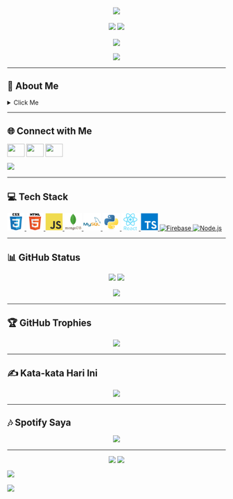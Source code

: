 <h3 align="center">

![](https://capsule-render.vercel.app/api?type=soft&color=gradient&height=150&section=header&text=Welcome+to+My+Profile!&fontSize=40&Color=white)

<img src="https://user-images.githubusercontent.com/73097560/115834477-dbab4500-a447-11eb-908a-139a6edaec5c.gif">
<img src="https://media.giphy.com/media/hvRJCLFzcasrR4ia7z/giphy.gif" width="28">
</h3>

<p align="center">
  <a href="https://github.com/LemonSync"><img src="https://readme-typing-svg.herokuapp.com?color=36BCF7&center=true&vCenter=true&lines=Hi!+I'm+LemonSync;A+Web+Developer;A+Bot+Developer;I+Love+JavaScript+❤️"></a>
</p>

<p align="center">
  <img src="https://komarev.com/ghpvc/?username=LemonSync&style=for-the-badge&label=Viewers+Account&color=brightgreen">
</p>

---
  
## 💫 About Me  
<details>
  <summary>Click Me</summary>
<div align="left">
  
👤 **Nama:** Eres Fran Setia Simbolon (Lemon)  
🌍 **Suku:** Batak Toba  
⛪ **Agama:** Kristen Protestan  
💖 **Pacar:** Nothing (Ngapain Pacaran)  
📱 **No HP:** 085763482523  
📧 **Email:** grouplemon0@gmail.com 

  </div>
</details>

---

## 🌐 Connect with Me  
<p align="left">
<a href="https://twitter.com/SyncLemon" target="blank"><img align="center" src="https://raw.githubusercontent.com/rahuldkjain/github-profile-readme-generator/master/src/images/icons/Social/twitter.svg" height="30" width="40" /></a>
<a href="https://instagram.com/lemon_sync" target="blank"><img align="center" src="https://raw.githubusercontent.com/rahuldkjain/github-profile-readme-generator/master/src/images/icons/Social/instagram.svg" height="30" width="40" /></a>
<a href="https://www.youtube.com/@lemon_sync" target="blank"><img align="center" src="https://raw.githubusercontent.com/rahuldkjain/github-profile-readme-generator/master/src/images/icons/Social/youtube.svg" height="30" width="40" /></a>
</p>

<a href="https://saweria.co/Monle"><img src="https://img.shields.io/badge/TIP%20Me-Bantu%20Saya-blue?style=for-the-badge&logo=bitcoin"></a>

---

## 💻 Tech Stack
<p align="left">
<a href="https://www.w3schools.com/css/" target="_blank"> <img src="https://raw.githubusercontent.com/devicons/devicon/master/icons/css3/css3-original-wordmark.svg" alt="css3" width="40" height="40"/> </a> 
<a href="https://www.w3.org/html/" target="_blank"> <img src="https://raw.githubusercontent.com/devicons/devicon/master/icons/html5/html5-original-wordmark.svg" alt="html5" width="40" height="40"/> </a> 
<a href="https://developer.mozilla.org/en-US/docs/Web/JavaScript" target="_blank"> <img src="https://raw.githubusercontent.com/devicons/devicon/master/icons/javascript/javascript-original.svg" alt="javascript" width="40" height="40"/> </a> 
<a href="https://www.mongodb.com/" target="_blank"> <img src="https://raw.githubusercontent.com/devicons/devicon/master/icons/mongodb/mongodb-original-wordmark.svg" alt="mongodb" width="40" height="40"/> </a> 
<a href="https://www.mysql.com/" target="_blank"> <img src="https://raw.githubusercontent.com/devicons/devicon/master/icons/mysql/mysql-original-wordmark.svg" alt="mysql" width="40" height="40"/> </a> 
<a href="https://www.python.org" target="_blank"> <img src="https://raw.githubusercontent.com/devicons/devicon/master/icons/python/python-original.svg" alt="python" width="40" height="40"/> </a> 
<a href="https://reactjs.org/" target="_blank"> <img src="https://raw.githubusercontent.com/devicons/devicon/master/icons/react/react-original-wordmark.svg" alt="react" width="40" height="40"/> </a> 
<a href="https://www.typescriptlang.org/" target="_blank"> <img src="https://raw.githubusercontent.com/devicons/devicon/master/icons/typescript/typescript-original.svg" alt="typescript" width="40" height="40"/> </a> 
<a href="https://www.typescriptlang.com/" target="_blank"> <img src="https://githubraw.com/devicons/devicon/master/icons/firebase/firebase-plain.svg" alt="Firebase" width="40" height="40"/> </a>
<a href="https://nodejs.com/" target="_blank"> <img src="https://githubraw.com/devicons/devicon/master/icons/nodejs/nodejs-original.svg" alt="Node.js" width="40" height="40"/> </a>
</p>

---

## 📊 GitHub Status  

<p align="center">
  <img src="https://github-readme-stats.vercel.app/api?username=LemonSync&show_icons=true&theme=radical" width="450"/>
  <img src="https://github-readme-stats.vercel.app/api/top-langs/?username=LemonSync&layout=compact&theme=radical" width="450"/>
  <br>
  <br>
  <img src="https://streak-stats.demolab.com?user=LemonSync&theme=dark&border_radius=5&stroke=999999&border=999999&background=0d1117">
</p>

---

## 🏆 GitHub Trophies
<p align="center">
  <img src="https://github-profile-trophy-drab.vercel.app?username=LemonSync&theme=matrix_reloaded&no-bg=true&no-frame=true&title=-Experience"/>
</p>

---

## ✍️ Kata-kata Hari Ini
<p align="center">
  <img src="https://github-readme-quotes-bay.vercel.app/quote?theme=blue-green&quotesUrl=https://raw.githubusercontent.com/LemonSync/LemonSync/main/quotes.json"/>
</p>

---

## 🎶 Spotify Saya
<p align="center">
  <a href="https://open.spotify.com/user/312mwhcva3c5u6fv2hxabsgnmtfi">
    <img src="https://spotify-recently-played-readme.vercel.app/api?user=312mwhcva3c5u6fv2hxabsgnmtfi&width=500&theme=default"/>
  </a>
</p>

---

<p align="center">
  <img src="https://forthebadge.com/images/badges/built-with-love.png">
  <img src="https://forthebadge.com/images/badges/built-by-developers.svg">
</p>

<img src="https://user-images.githubusercontent.com/73097560/115834477-dbab4500-a447-11eb-908a-139a6edaec5c.gif">

![](https://capsule-render.vercel.app/api?type=soft&color=gradient&height=150&section=footer)
</div>
